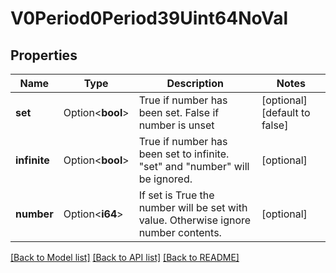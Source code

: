 # V0Period0Period39Uint64NoVal

## Properties

Name | Type | Description | Notes
------------ | ------------- | ------------- | -------------
**set** | Option<**bool**> | True if number has been set. False if number is unset | [optional][default to false]
**infinite** | Option<**bool**> | True if number has been set to infinite. \"set\" and \"number\" will be ignored. | [optional]
**number** | Option<**i64**> | If set is True the number will be set with value. Otherwise ignore number contents. | [optional]

[[Back to Model list]](../README.md#documentation-for-models) [[Back to API list]](../README.md#documentation-for-api-endpoints) [[Back to README]](../README.md)


